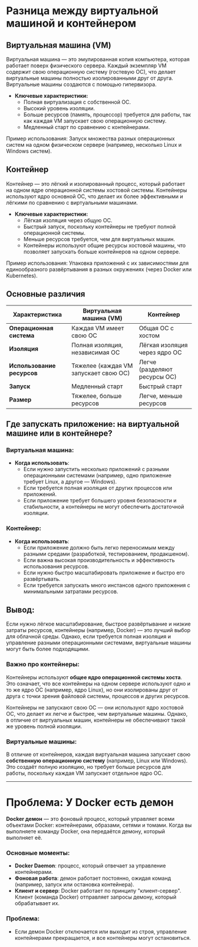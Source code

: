 
# Разница между виртуальной машиной и контейнером

## Виртуальная машина (VM)

Виртуальная машина — это эмулированная копия компьютера, которая работает поверх физического сервера. Каждый экземпляр VM содержит свою операционную систему (гостевую ОС), что делает виртуальные машины полностью изолированными друг от друга. Виртуальные машины создаются с помощью гипервизора.

- **Ключевые характеристики:**
  - Полная виртуализация с собственной ОС.
  - Высокий уровень изоляции.
  - Больше ресурсов (память, процессор) требуется для работы, так как каждая VM запускает свою операционную систему.
  - Медленный старт по сравнению с контейнерами.

Пример использования: Запуск множества разных операционных систем на одном физическом сервере (например, несколько Linux и Windows систем).

## Контейнер

Контейнер — это лёгкий и изолированный процесс, который работает на одном ядре операционной системы хостовой системы. Контейнеры используют ядро основной ОС, что делает их более эффективными и лёгкими по сравнению с виртуальными машинами.

- **Ключевые характеристики:**
  - Лёгкая изоляция через общую ОС.
  - Быстрый запуск, поскольку контейнеры не требуют полной операционной системы.
  - Меньше ресурсов требуется, чем для виртуальных машин.
  - Контейнеры используют общие ресурсы хостовой машины, что позволяет запускать больше контейнеров на одном сервере.

Пример использования: Упаковка приложений с их зависимостями для единообразного развёртывания в разных окружениях (через Docker или Kubernetes).

## Основные различия

| Характеристика         | Виртуальная машина (VM)        | Контейнер                     |
|------------------------|--------------------------------|-------------------------------|
| **Операционная система**| Каждая VM имеет свою ОС        | Общая ОС с хостом              |
| **Изоляция**            | Полная изоляция, независимая ОС| Лёгкая изоляция через ядро ОС  |
| **Использование ресурсов**| Тяжелее (каждая VM запускает свою ОС)| Легче (разделяют ресурсы ОС)   |
| **Запуск**              | Медленный старт               | Быстрый старт                 |
| **Размер**              | Тяжелее, больше ресурсов       | Легче, меньше ресурсов        |

## Где запускать приложение: на виртуальной машине или в контейнере?

### Виртуальная машина:

- **Когда использовать**:
  - Если нужно запустить несколько приложений с разными операционными системами (например, одно приложение требует Linux, а другое — Windows).
  - Если требуется полная изоляция от других процессов или приложений.
  - Если приложение требует большего уровня безопасности и стабильности, а контейнеры не могут обеспечить достаточной изоляции.

### Контейнер:

- **Когда использовать**:
  - Если приложение должно быть легко переносимым между разными средами (разработкой, тестированием, продакшеном).
  - Если важна высокая производительность и эффективность использования ресурсов.
  - Если нужно быстро масштабировать приложение и быстро его развёртывать.
  - Если требуется запускать много инстансов одного приложения с минимальными затратами ресурсов.

## Вывод:

Если нужно лёгкое масштабирование, быстрое развёртывание и низкие затраты ресурсов, контейнеры (например, Docker) — это лучший выбор для облачной среды. Однако, если требуется полная изоляция и управление разными операционными системами, виртуальные машины могут быть более подходящими.

### Важно про контейнеры:

Контейнеры используют **общее ядро операционной системы хоста**. Это означает, что все контейнеры на одном сервере используют одно и то же ядро ОС (например, ядро Linux), но они изолированы друг от друга с точки зрения файловой системы, процессов и других ресурсов.

Контейнеры не запускают свою ОС — они используют ядро хостовой ОС, что делает их легче и быстрее, чем виртуальные машины. Однако, в отличие от виртуальных машин, контейнеры не обеспечивают такой же уровень полной изоляции.

### Виртуальные машины:

В отличие от контейнеров, каждая виртуальная машина запускает свою **собственную операционную систему** (например, Linux или Windows). Это создаёт полную изоляцию, но требует больше ресурсов для работы, поскольку каждая VM запускает отдельное ядро ОС.



---


# Проблема: У Docker есть демон

**Docker демон** — это фоновый процесс, который управляет всеми объектами Docker: контейнерами, образами, сетями и томами. Когда вы выполняете команду Docker, она передаётся демону, который выполняет её.

### Основные моменты:
- **Docker Daemon**: процесс, который отвечает за управление контейнерами.
- **Фоновая работа**: демон работает постоянно, ожидая команд (например, запуск или остановка контейнера).
- **Клиент и сервер**: Docker работает по принципу "клиент-сервер". Клиент (команда Docker) отправляет запросы демону, который обрабатывает их.

### Проблема:
- Если демон Docker отключается или выходит из строя, управление контейнерами прекращается, и все контейнеры могут остановиться.
